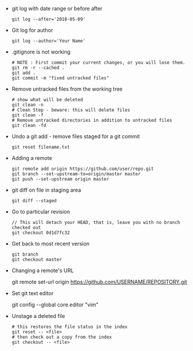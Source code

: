 - git log with date range or before after

      git log --after='2018-05-09'

- Git log for author

      git log --author='Your Name'

- .gitignore is not working

      # NOTE : First commit your current changes, or you will lose them.
      git rm -r --cached .
      git add .
      git commit -m "fixed untracked files"

- Remove untracked files from the working tree

      # show what will be deleted
      git clean -n
      # Clean Step - beware: this will delete files
      git clean -f
      # Remove untracked directories in addition to untracked files
      git clean -fd

- Undo a git add - remove files staged for a git commit

      git reset filename.txt

- Adding a remote

      git remote add origin https://github.com/user/repo.git
      git branch --set-upstream-to=origin/master master
      git push --set-upstream origin master

- git diff on file in staging area

      git diff --staged

- Go to particular revision

      // This will detach your HEAD, that is, leave you with no branch checked out
      git checkout 0d1d7fc32

- Get back to most recent version

      git branch
      git checkout master

- Changing a remote's URL

    git remote set-url origin https://github.com/USERNAME/REPOSITORY.git

- Set git text editor

    git config --global core.editor "vim"

- Unstage a deleted file

  ```
  # this restores the file status in the index
  git reset -- <file>
  # then check out a copy from the index
  git checkout -- <file>
  ```
